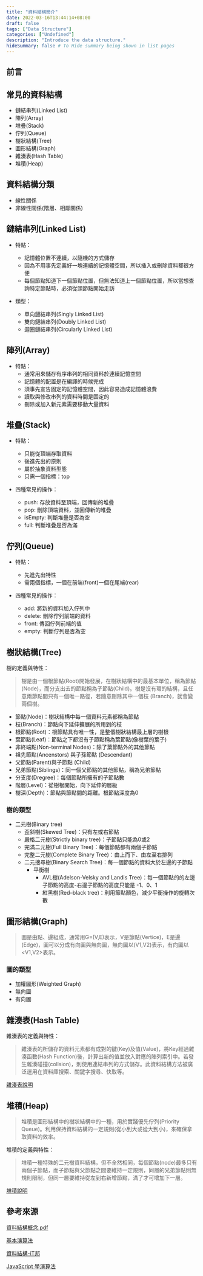 ```yaml
---
title: "資料結構簡介"
date: 2022-03-16T13:44:14+08:00
draft: false
tags: ["Data Structure"]
categories: ["Undefined"]
description: "Introduce the data structure."
hideSummary: false # To Hide summary being shown in list pages
---
```


## 前言

## 常見的資料結構

- 鏈結串列(Linked List)
- 陣列(Array)
- 堆疊(Stack)
- 佇列(Queue)
- 樹狀結構(Tree)
- 圖形結構(Graph)
- 雜湊表(Hash Table)
- 堆積(Heap)

## 資料結構分類

- 線性關係
- 非線性關係(階層、相鄰關係)

## 鏈結串列(Linked List)

- 特點：
  - 記憶體位置不連續，以隨機的方式儲存
  - 因為不用事先定義好一塊連續的記憶體空間，所以插入或刪除資料都很方便
  - 每個節點知道下一個節點位置，但無法知道上一個節點位置，所以當想查詢特定節點時，必須從頭節點開始走訪

- 類型：
  - 單向鏈結串列(Singly Linked List)
  - 雙向鏈結串列(Doubly Linked List)
  - 迴圈鏈結串列(Circularly Linked List)

## 陣列(Array)

- 特點：
  - 通常用來儲存有序串列的相同資料於連續記憶空間
  - 記憶體的配置是在編譯的時候完成
  - 須事先宣告固定的記憶體空間，因此容易造成記憶體浪費
  - 讀取與修改串列的資料時間是固定的
  - 刪除或加入新元素需要移動大量資料

## 堆疊(Stack)

- 特點：
  - 只能從頂端存取資料
  - 後進先出的原則
  - 屬於抽象資料型態
  - 只需一個指標：top

- 四種常見的操作：
  - push: 存放資料至頂端，回傳新的堆疊
  - pop: 刪除頂端資料，並回傳新的堆疊
  - isEmpty: 判斷堆疊是否為空
  - full: 判斷堆疊是否為滿

## 佇列(Queue)

- 特點：
  - 先進先出特性
  - 需兩個指標，一個在前端(front)一個在尾端(rear)

- 四種常見的操作：
  - add: 將新的資料加入佇列中
  - delete: 刪除佇列前端的資料
  - front: 傳回佇列前端的值
  - empty: 判斷佇列是否為空

## 樹狀結構(Tree)

樹的定義與特性：
> 樹是由一個根節點(Root)開始發展，在樹狀結構中的最基本單位，稱為節點
(Node)，而分支出去的節點稱為子節點(Child)。樹是沒有環的結構，且任意兩節點間只有一個唯一路徑，若隨意刪除其中一個枝 (Branch)，就會變兩個樹。

- 節點(Node)：樹狀結構中每一個資料元素都稱為節點
- 枝(Branch)：節點向下延伸擴展的所用到的枝
- 根節點(Root)：根節點具有唯一性，是整個樹狀結構最上層的樹根
- 葉節點(Leaf)：節點之下都沒有子節點稱為葉節點(像樹葉的葉子)
- 非終端點(Non-terminal Nodes)：除了葉節點外的其他節點
- 祖先節點(Ancenstors) 與子孫節點 (Descendant)
- 父節點(Parent)與子節點 (Child)
- 兄弟節點(Siblings)：同一個父節點的其他節點，稱為兄弟節點
- 分支度(Dregree)：每個節點所擁有的子節點數
- 階層(Level)：從樹根開始，向下延伸的層級
- 樹深(Depth)：節點與節點間的距離。根節點深度為0

### 樹的類型

- 二元樹(Binary tree)
  - 歪斜樹(Skewed Tree)：只有左或右節點
  - 嚴格二元樹(Strictly binary tree)：子節點只能為0或2
  - 完滿二元樹(Full Binary Tree)：每個節點都有兩個子節點
  - 完整二元樹(Complete Binary Tree)：由上而下、由左至右排列
  - 二元搜尋樹(Binary Search Tree)：每一個節點的資料大於左邊的子節點
    - 平衡樹
      - AVL樹(Adelson-Velsky and Landis Tree)：每一個節點的的左邊子節點的高度-右邊子節點的高度只能是 -1、0、1
      - 紅黑樹(Red–black tree)：利用節點顏色，減少平衡操作的旋轉次數

## 圖形結構(Graph)

> 圖是由點、邊組成，通常用G=(V,E)表示，V是節點(Vertice)，E是邊(Edge)，圖可以分成有向圖與無向圖，無向圖以(V1,V2)表示，有向圖以<V1,V2>表示。

### 圖的類型

- 加權圖形(Weighted Graph)
- 無向圖
- 有向圖

## 雜湊表(Hash Table)

雜湊表的定義與特性：
> 雜湊表的所儲存的資料元素都有成對的鍵(Key)及值(Value)，將Key經過雜湊函數(Hash Function)後，計算出新的值並放入對應的陣列索引中。若發生雜湊碰撞(collsion)，則使用連結串列的方式儲存。此資料結構方法被廣泛運用在資料庫搜索、關鍵字搜尋、快取等。

[雜湊表說明](https://ithelp.ithome.com.tw/articles/10273568)

## 堆積(Heap)

> 堆積是圖形結構中的樹狀結構中的一種，用於實踐優先佇列(Priority Queue)。利用保持資料結構的一定規則(從小到大或從大到小)，來確保拿取資料的效率。

堆積的定義與特性：
> 堆積一種特殊的二元樹資料結構，但不全然相同，每個節點(node)最多只有兩個子節點，而子節點與父節點之間要維持一定規則，同層的兄弟節點則無規則限制，但同一層要維持從左到右新增節點，滿了才可增加下一層。

[堆積說明](https://ithelp.ithome.com.tw/articles/10274286)

## 參考來源

[資料結構概念.pdf](https://www.wun-ching.com.tw/img/Books_files/C189-9789864300525-trial.pdf)

[基本演算法](https://zh-tw.coderbridge.com/series/cfe509b1adfd4b02ac1c0705ff28c28c/posts/12f738953ee243f7a95adecc4636d82b)

[資料結構-iT邦](https://ithelp.ithome.com.tw/users/20116811/ironman/4842)

[JavaScript 學演算法](https://chupai.github.io/series/javascript-%E5%AD%B8%E6%BC%94%E7%AE%97%E6%B3%95/page/2/)
